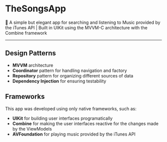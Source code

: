 # TheSongsApp
🎵 A simple but elegant app for searching and listening to Music provided by the iTunes API  |  Built in UIKit using the MVVM-C architecture with the Combine framework

---
## Design Patterns
- **MVVM** architecture
- **Coordinator** pattern for handling navigation and factory
- **Repository** pattern for organizing different sources of data
- **Dependency Injection** for ensuring testability

## Frameworks
This app was developed using only native frameworks, such as:
- **UIKit** for building user interfaces programatically
- **Combine** for making the user interfaces reactive for the changes made by the ViewModels
- **AVFoundation** for playing music provided by the iTunes API
